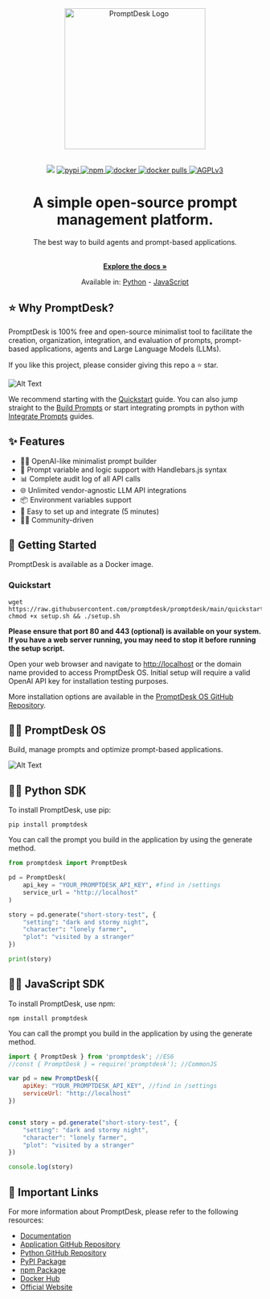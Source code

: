 <div align="center">
  <a href="https://promptdesk.ai" target="_blank">
  <div>
    <source media="(prefers-color-scheme: dark)" srcset="https://promptdesk.ai/branding/logo.png">
    <img alt="PromptDesk Logo" src="https://promptdesk.ai/branding/logo.png" width="280"/>
  </div>
  </a>
</div>

<br/>

<p align="center">
  <img src="https://github.com/promptdesk/promptdesk/actions/workflows/main.yml/badge.svg">
  <a href="https://pypi.org/project/promptdesk/">
    <img src="https://badge.fury.io/py/promptdesk.svg" alt="pypi">
  </a>
  <a href="https://www.npmjs.com/package/promptdesk">
    <img src="https://badge.fury.io/js/promptdesk.svg" alt="npm">
  </a>
  <a href="https://hub.docker.com/r/promptdesk/promptdesk">
    <img src="https://badgen.net/badge/icon/docker?icon=docker&label" alt="docker">
  </a>
  <a href="https://hub.docker.com/r/promptdesk/promptdesk">
    <img src="https://img.shields.io/docker/pulls/promptdesk/promptdesk.svg" alt="docker pulls">
  </a>
  <a href="https://www.gnu.org/licenses/agpl-3.0">
    <img src="https://img.shields.io/badge/License-AGPL_v3-blue.svg" alt="AGPLv3">
  </a>
</p>

<h1 align="center">A simple open-source prompt management platform.</h1>

<div align="center">
The best way to build agents and prompt-based applications.
</div>
    </br>
  <p align="center">
    <a href="https://promptdesk.ai/docs" rel="dofollow"><strong>Explore the docs »</strong></a>
  </p>
  
  <p align="center">
  Available in: <a href="https://github.com/promptdesk/promptdesk-py">Python</a> - <a href="https://github.com/promptdesk/promptdesk-js">JavaScript</a>
  </p>

## ⭐️ Why PromptDesk?

PromptDesk is 100% free and open-source minimalist tool to facilitate the creation, organization, integration, and evaluation of prompts, prompt-based applications, agents and Large Language Models (LLMs).

If you like this project, please consider giving this repo a ⭐️ star.

![Alt Text](https://promptdesk.ai/branding/flowchart_banner.png)

We recommend starting with the [Quickstart](https://promptdesk.ai/docs/quickstart) guide. You can also jump straight to the [Build Prompts](https://promptdesk.ai/docs/building-prompts/) or start integrating prompts in python with [Integrate Prompts](https://promptdesk.ai/docs/python-sdk/) guides.

## ✨ Features

- 👨‍💻 OpenAI-like minimalist prompt builder
- 🥸 Prompt variable and logic support with Handlebars.js syntax
- 📊 Complete audit log of all API calls
- 🌐 Unlimited vendor-agnostic LLM API integrations
- 📦 Environment variables support
- 🚀 Easy to set up and integrate (5 minutes)
- 👨‍💻 Community-driven

## 🚀 Getting Started

PromptDesk is available as a Docker image.

### Quickstart

```shell
wget https://raw.githubusercontent.com/promptdesk/promptdesk/main/quickstart/setup.sh
chmod +x setup.sh && ./setup.sh
```

**Please ensure that port 80 and 443 (optional) is available on your system. If you have a web server running, you may need to stop it before running the setup script.**

Open your web browser and navigate to [http://localhost](http://localhost) or the domain name provided to access PromptDesk OS. Initial setup will require a valid OpenAI API key for installation testing purposes.

More installation options are available in the [PromptDesk OS GitHub Repository](https://github.com/promptdesk/promptdesk/tree/main/quickstart).

## 👨‍💻 PromptDesk OS

Build, manage prompts and optimize prompt-based applications.

![Alt Text](https://promptdesk.ai/screenshots/completed-prompt.png)


## 👨‍💻 Python SDK

To install PromptDesk, use pip:

```shell
pip install promptdesk
```

You can call the prompt you build in the application by using the generate method.

```python
from promptdesk import PromptDesk

pd = PromptDesk(
    api_key = "YOUR_PROMPTDESK_API_KEY", #find in /settings
    service_url = "http://localhost"
)

story = pd.generate("short-story-test", {
    "setting": "dark and stormy night",
    "character": "lonely farmer",
    "plot": "visited by a stranger"
})

print(story)
```

## 👨‍💻 JavaScript SDK

To install PromptDesk, use npm:

```shell
npm install promptdesk
```

You can call the prompt you build in the application by using the generate method.

```js
import { PromptDesk } from 'promptdesk'; //ES6
//const { PromptDesk } = require('promptdesk'); //CommonJS

var pd = new PromptDesk({
    apiKey: "YOUR_PROMPTDESK_API_KEY", //find in /settings
    serviceUrl: "http://localhost"
})


const story = pd.generate("short-story-test", {
    "setting": "dark and stormy night",
    "character": "lonely farmer",
    "plot": "visited by a stranger"
})

console.log(story)
```

## 🔗 Important Links

For more information about PromptDesk, please refer to the following resources:

- [Documentation](https://promptdesk.ai/docs/)
- [Application GitHub Repository](https://github.com/promptdesk/promptdesk)
- [Python GitHub Repository](https://github.com/promptdesk/promptdesk-py)
- [PyPI Package](https://pypi.org/project/promptdesk/)
- [npm Package](https://www.npmjs.com/package/promptdesk)
- [Docker Hub](https://hub.docker.com/r/promptdesk/promptdesk/)
- [Official Website](https://promptdesk.ai/)
